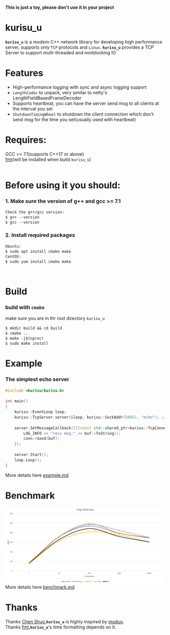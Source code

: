 **This is just a toy, please don't use it in your project**  

# kurisu_u
**`kurisu_u`**  is a modern C++ network library for developing high performance server, supports only `TCP` protocols and `Linux`. **`kurisu_u`** provides a TCP Server to support multi-threaded and nonblocking IO

# Features
- High-performance logging with sync and async logging support
- `LengthCodec` to unpack, very similar to  netty's LengthFieldBasedFrameDecoder
- Supports heartbeat, you can have the server send msg to all clients at the interval you set
- `ShutdownTimingWheel` to shutdown the client connection which don't send msg for the time you set(usually used with heartbeat)

# Requires:  
  GCC >= 7.1(supports C++17 or above)  
  [fmt](https://github.com/fmtlib/fmt)(will be installed when build `kurisu_u`)  
&nbsp;

# Before using it you should:  
### 1. Make sure the version of g++  and gcc >= 7.1
```
Check the g++/gcc version:
$ g++ --version
$ gcc --version
```
### 2. Install required packages
```
Ubuntu:  
$ sudo apt install cmake make
CentOS:  
$ sudo yum install cmake make
```    
&nbsp;
# Build
### build with `cmake`
make sure you are in thr root directory `kurisu_u`
```
$ mkdir build && cd build
$ cmake ..
$ make -j$(nproc)
$ sudo make install
```

# Example
### The simplest echo server
```cpp
#include <kurisu/kurisu.h>

int main()
{
    kurisu::EventLoop loop;
    kurisu::TcpServer server(&loop, kurisu::SockAddr(5005), "echo"); //listen port 5005

    server.SetMessageCallback([](const std::shared_ptr<kurisu::TcpConnection>& conn, kurisu::Buffer* buf, kurisu::Timestamp) {
        LOG_INFO << "recv msg:" << buf->ToString();
        conn->Send(buf);
    });

    server.Start();
    loop.Loop();
}
```
More details here [example.md](example.md)  

# Benchmark
![](/img/byte1024.png)  
More details here [benchmark.md](benchmark.md)  

# Thanks
Thanks [Chen Shuo](https://github.com/chenshuo),**`kurisu_u`** is highly inspired by [muduo](https://github.com/chenshuo/muduo).  
Thanks [fmt](https://github.com/fmtlib/fmt),**`kurisu_u`**'s time formatting depends on it.



